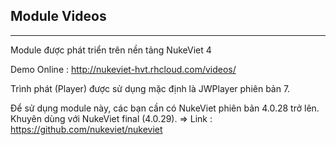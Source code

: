## Module Videos 

***

Module được phát triển trên nền tảng NukeViet 4

Demo Online : http://nukeviet-hvt.rhcloud.com/videos/

Trình phát (Player) được sử dụng mặc định là JWPlayer phiên bản 7.

Để sử dụng module này, các bạn cần có NukeViet phiên bản 4.0.28 trở lên.
Khuyên dùng với NukeViet final (4.0.29).
=> Link : https://github.com/nukeviet/nukeviet
